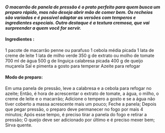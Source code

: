 #### *O macarrão de panela de pressão é o prato perfeito para quem busca um preparo rápido, mas não deseja abrir mão de comer bem. Os recheios são variados e é possível adaptar as versões com temperos e ingredientes especiais. Outro destaque é a textura cremosa, que vai surpreender a quem você for servir.*

#### Ingredientes :

1 pacote de macarrão penne ou parafuso
1 cebola média picada
1 lata de creme de leite
1 lata de milho verde
350 g de extrato ou molho de tomate
700 ml de água
500 g de linguiça calabresa picada
400 g de queijo muçarela
Sal e pimenta a gosto para temperar
Azeite para refogar



#### Modo de preparo:

Em uma panela de pressão, leve a calabresa e a cebola para refogar no azeite;
Então, é hora de acrescentar o extrato de tomate, a água, o milho, o creme de leite e o macarrão;
Adicione o tempero a gosto e se a água não tiver coberto a massa acrescente mais um pouco;
Feche a panela;
Depois que pegar pressão, o preparo deve permanecer no fogo por mais 4 minutos;
Após esse tempo, é preciso tirar a panela do fogo e retirar a pressão;
O queijo deve ser adicionado por último e é preciso mexer bem;
Sirva quente.